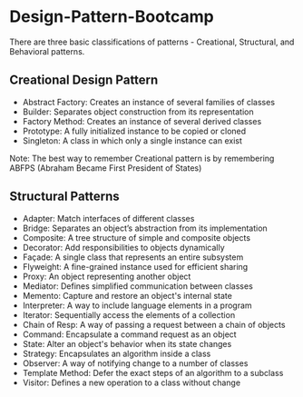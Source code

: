 # Design-Pattern-Bootcamp

There are three basic classifications of patterns - Creational, Structural, and Behavioral patterns.

## Creational Design Pattern

- Abstract Factory: Creates an instance of several families of classes
- Builder: Separates object construction from its representation
- Factory Method: Creates an instance of several derived classes
- Prototype: A fully initialized instance to be copied or cloned
- Singleton: A class in which only a single instance can exist

Note: The best way to remember Creational pattern is by remembering ABFPS (Abraham Became First President of States)

## Structural Patterns
- Adapter: Match interfaces of different classes
- Bridge: Separates an object’s abstraction from its implementation
- Composite: A tree structure of simple and composite objects
- Decorator: Add responsibilities to objects dynamically
- Façade: A single class that represents an entire subsystem
- Flyweight: A fine-grained instance used for efficient sharing
- Proxy: An object representing another object
- Mediator: Defines simplified communication between classes
- Memento: Capture and restore an object's internal state
- Interpreter: A way to include language elements in a program
- Iterator: Sequentially access the elements of a collection
- Chain of Resp: A way of passing a request between a chain of objects
- Command: Encapsulate a command request as an object
- State: Alter an object's behavior when its state changes
- Strategy: Encapsulates an algorithm inside a class
- Observer: A way of notifying change to a number of classes
- Template Method: Defer the exact steps of an algorithm to a subclass
- Visitor: Defines a new operation to a class without change
